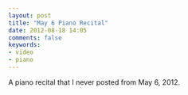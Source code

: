 ```yaml
---
layout: post
title: "May 6 Piano Recital"
date: 2012-08-18 14:05
comments: false
keywords:
- video
- piano
---
```

A piano recital that I never posted from May 6, 2012.

<!-- video http://media.eick.us/video/2012/05/2012-05-06-Piano-Recital/2012-05-06-Piano-Recital-960x540 960 540  http://media.eick.us/video/2012/05/2012-05-06-Piano-Recital/2012-05-06-Piano-Recital.jpg
 -->
